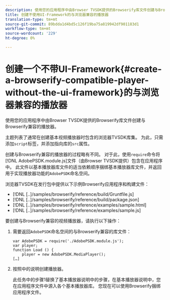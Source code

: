 ```yaml
---
description: 使用您的应用程序中由Browser TVSDK提供的Browserify库文件创建与Browserify兼容的播放器。
title: 创建不使用UI-Framework的与浏览器兼容的播放器
translation-type: tm+mt
source-git-commit: 89bdda1d4bd5c126f19ba75a819942df901183d1
workflow-type: tm+mt
source-wordcount: '229'
ht-degree: 0%

---
```



# 创建一个不带UI-Framework{#create-a-browserify-compatible-player-without-the-ui-framework}的与浏览器兼容的播放器

使用您的应用程序中由Browser TVSDK提供的Browserify库文件创建与Browserify兼容的播放器。

主题[](../../../browser-tvsdk-2.4/getting-started/c-psdk-browser-tvsdk-2.4-create-a-basic-player/t-psdk-browser-tvsdk-2.4-create-basic-player-tvsdk.md)列表了通常在创建基本视频播放器时包含的浏览器TVSDK库集。 为此，只需添加`script`标签，并添加指向库的`src`属性。

创建与Browserify兼容的播放器的过程略有不同。 对于此，使用`require`命令将[!DNL AdobePSDK.module.js]文件（由Browser TVSDK提供）包含在应用程序中。 此文件以基本播放器库文件的适当依赖顺序捆绑基本播放器库文件，并返回用于实现播放器功能的`AdobePSDK`命名空间。

浏览器TVSDK在发行包中提供以下示例Browserify应用程序和构建文件：

* [!DNL [..]/samples/browserify/reference/build/Gruntfile.js]
* [!DNL [..]/samples/browserify/reference/build/package.json]
* [!DNL [..]/samples/browserify/reference/examples/sample.html]
* [!DNL [..]/samples/browserify/reference/examples/sample.js]

要创建与Browserify兼容的视频播放器，请执行以下操作：

1. 需要返回`AdobePSDK`命名空间的与Browserify兼容的库文件：

   ```
   var AdobePSDK = require('./AdobePSDK.module.js'); 
   var player; 
   function Load () { 
       player = new AdobePSDK.MediaPlayer(); 
   […]
   ```

1. 按照[](../../../browser-tvsdk-2.4/getting-started/c-psdk-browser-tvsdk-2.4-create-a-basic-player/t-psdk-browser-tvsdk-2.4-create-basic-player-tvsdk.md)中的说明创建播放器。

   此任务中的步骤1替换了基本播放器说明中的步骤，在基本播放器说明中，您在应用程序文件中源入各个基本播放器库。
您现在可以使用Browserify捆绑应用程序文件。
